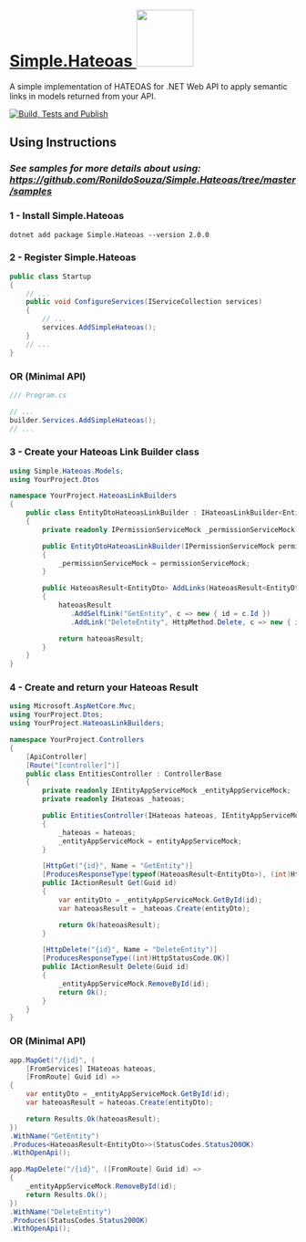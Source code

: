 # <a href="https://www.nuget.org/packages/Simple.Hateoas">Simple.Hateoas <img width="100px" src="https://learn.microsoft.com/pt-br/dotnet/standard/library-guidance/media/nuget/nuget-logo.png"></a>
A simple implementation of HATEOAS for .NET Web API to apply semantic links in models returned from your API.

[![Build, Tests and Publish](https://github.com/RonildoSouza/Simple.Hateoas/actions/workflows/dotnet.yml/badge.svg)](https://github.com/RonildoSouza/Simple.Hateoas/actions/workflows/dotnet.yml)


## Using Instructions
### *See samples for more details about using: https://github.com/RonildoSouza/Simple.Hateoas/tree/master/samples*

### **1 - Install Simple.Hateoas**
```
dotnet add package Simple.Hateoas --version 2.0.0 
```

### **2 - Register Simple.Hateoas**
```csharp
public class Startup
{
    // ...
    public void ConfigureServices(IServiceCollection services)
    {
        // ...
        services.AddSimpleHateoas();
    }
    // ...
}
```

### OR (Minimal API)
```csharp
/// Program.cs

// ...
builder.Services.AddSimpleHateoas();
// ...
```

### **3 - Create your Hateoas Link Builder class**
```csharp
using Simple.Hateoas.Models;
using YourProject.Dtos

namespace YourProject.HateoasLinkBuilders
{
    public class EntityDtoHateoasLinkBuilder : IHateoasLinkBuilder<EntityDto>
    {
        private readonly IPermissionServiceMock _permissionServiceMock;

        public EntityDtoHateoasLinkBuilder(IPermissionServiceMock permissionServiceMock)
        {
            _permissionServiceMock = permissionServiceMock;
        }

        public HateoasResult<EntityDto> AddLinks(HateoasResult<EntityDto> hateoasResult)
        {
            hateoasResult
               .AddSelfLink("GetEntity", c => new { id = c.Id })
               .AddLink("DeleteEntity", HttpMethod.Delete, c => new { id = c.Id }, _ => _permissionServiceMock.UserLoggedIsAdmin());

            return hateoasResult;
        }
    }
}
```

### **4 - Create and return your Hateoas Result**
```csharp
using Microsoft.AspNetCore.Mvc;
using YourProject.Dtos;
using YourProject.HateoasLinkBuilders;

namespace YourProject.Controllers
{
    [ApiController]
    [Route("[controller]")]
    public class EntitiesController : ControllerBase
    {
        private readonly IEntityAppServiceMock _entityAppServiceMock;
        private readonly IHateoas _hateoas;

        public EntitiesController(IHateoas hateoas, IEntityAppServiceMock entityAppServiceMock)
        {
            _hateoas = hateoas;
            _entityAppServiceMock = entityAppServiceMock;
        }

        [HttpGet("{id}", Name = "GetEntity")]
        [ProducesResponseType(typeof(HateoasResult<EntityDto>), (int)HttpStatusCode.OK)]
        public IActionResult Get(Guid id)
        {
            var entityDto = _entityAppServiceMock.GetById(id);
            var hateoasResult = _hateoas.Create(entityDto);

            return Ok(hateoasResult);
        }        

        [HttpDelete("{id}", Name = "DeleteEntity")]
        [ProducesResponseType((int)HttpStatusCode.OK)]
        public IActionResult Delete(Guid id)
        {
            _entityAppServiceMock.RemoveById(id);
            return Ok();
        }
    }
}
```

### OR (Minimal API)
```csharp
app.MapGet("/{id}", (
    [FromServices] IHateoas hateoas,
    [FromRoute] Guid id) =>
{
    var entityDto = _entityAppServiceMock.GetById(id);
    var hateoasResult = hateoas.Create(entityDto);

    return Results.Ok(hateoasResult);
})
.WithName("GetEntity")
.Produces<HateoasResult<EntityDto>>(StatusCodes.Status200OK)
.WithOpenApi();

app.MapDelete("/{id}", ([FromRoute] Guid id) =>
{
    _entityAppServiceMock.RemoveById(id);
    return Results.Ok();
})
.WithName("DeleteEntity")
.Produces(StatusCodes.Status200OK)
.WithOpenApi();
```
